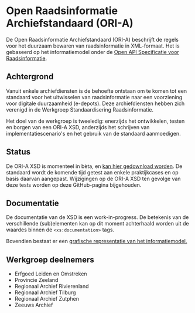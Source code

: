 # Open Raadsinformatie Archiefstandaard (ORI-A)

De Open Raadsinformatie Archiefstandaard (ORI-A) beschrijft de regels voor het duurzaam bewaren van raadsinformatie in XML-formaat. Het is gebaseerd op het informatiemodel onder de [Open API Specificatie voor Raadsinformatie](https://github.com/VNG-Realisatie/ODS-Open-Raadsinformatie). 

## Achtergrond

Vanuit enkele archiefdiensten is de behoefte ontstaan om te komen tot een standaard voor het uitwisselen van raadsinformatie naar een voorziening voor digitale duurzaamheid (e-depots). Deze archiefdiensten hebben zich verenigd in de Werkgroep Standaardisering Raadsinformatie. 

Het doel van de werkgroep is tweeledig: enerzijds het ontwikkelen, testen en borgen van een ORI-A XSD, anderzijds het schrijven van implementatiescenario's en het gebruik van de standaard aanmoedigen.

## Status

De ORI-A XSD is momenteel in bèta, en [kan hier gedownload worden](https://github.com/Regionaal-Archief-Rivierenland/ORI-XSD/releases). De standaard wordt de komende tijd getest aan enkele praktijkcases en op basis daarvan aangepast. Wijzigingen op de ORI-A XSD ten gevolge van deze tests worden op deze GitHub-pagina bijgehouden.

## Documentatie

De documentatie van de XSD is een work-in-progress. De betekenis van de verschillende (sub)elementen kan op dit moment achterhaald worden uit de waardes binnen de `<xs:documentation>` tags.

Bovendien bestaat er een [grafische representatie van het informatiemodel.](docs/ORI-A-diagram.pdf)

## Werkgroep deelnemers

* Erfgoed Leiden en Omstreken
* Provincie Zeeland
* Regionaal Archief Rivierenland
* Regionaal Archief Tilburg
* Regionaal Archief Zutphen
* Zeeuws Archief
